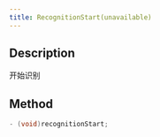 ```yaml
---
title: RecognitionStart(unavailable)
---
```


## Description

开始识别

## Method

```objectivec
- (void)recognitionStart;
```
